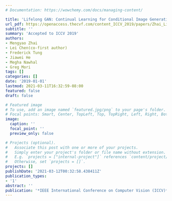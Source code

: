 ```yaml
---
# Documentation: https://wowchemy.com/docs/managing-content/

title: 'Lifelong GAN: Continual Learning for Conditional Image Generation'
url_pdf: https://openaccess.thecvf.com/content_ICCV_2019/papers/Zhai_Lifelong_GAN_Continual_Learning_for_Conditional_Image_Generation_ICCV_2019_paper.pdf
subtitle: ''
summary: 'Accepted to ICCV 2019'
authors:
- Mengyao Zhai
- Lei Chen(co-first author)
- Frederick Tung
- Jiawei He
- Megha Nawhal
- Greg Mori
tags: []
categories: []
date: '2019-01-01'
lastmod: 2021-03-11T16:32:59-08:00
featured: false
draft: false

# Featured image
# To use, add an image named `featured.jpg/png` to your page's folder.
# Focal points: Smart, Center, TopLeft, Top, TopRight, Left, Right, BottomLeft, Bottom, BottomRight.
image:
  caption: ''
  focal_point: ''
  preview_only: false

# Projects (optional).
#   Associate this post with one or more of your projects.
#   Simply enter your project's folder or file name without extension.
#   E.g. `projects = ["internal-project"]` references `content/project/deep-learning/index.md`.
#   Otherwise, set `projects = []`.
projects: []
publishDate: '2021-03-12T00:32:58.438411Z'
publication_types:
- '1'
abstract: ''
publication: '*IEEE International Conference on Computer Vision (ICCV)*'
---
```

